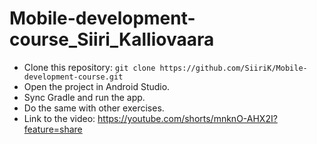 # Mobile-development-course_Siiri_Kalliovaara
- Clone this repository: `git clone https://github.com/SiiriK/Mobile-development-course.git`
- Open the project in Android Studio.
- Sync Gradle and run the app.
- Do the same with other exercises.
- Link to the video: https://youtube.com/shorts/mnknO-AHX2I?feature=share
  


